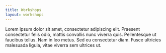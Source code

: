 ```yaml
---
title: Workshops
layout: workshops
---
```


Lorem ipsum dolor sit amet, consectetur adipiscing elit. Praesent consectetur felis odio, mattis convallis nunc viverra quis. Pellentesque ut faucibus tellus. Nam in leo metus. Sed eu consectetur diam. Fusce ultricies malesuada ligula, vitae viverra sem ultrices ut.